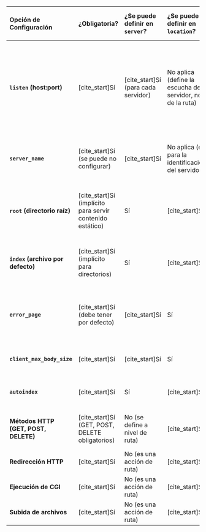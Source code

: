 | Opción de Configuración | ¿Obligatoria? | ¿Se puede definir en `server`? | ¿Se puede definir en `location`? | ¿Cuál prevalece si se define en ambas? | Valor por Defecto (si no se define) según el enunciado/lógica |
| :---------------------- | :------------ | :----------------------------- | :------------------------------- | :------------------------------------- | :----------------------------------------------------------- |
| **`listen` (host:port)** | [cite_start]Sí  | [cite_start]Sí (para cada servidor)  | No aplica (define la escucha del servidor, no de la ruta) | N/A | [cite_start]No especificado, el programa debe tomar un archivo de configuración o usar una ruta por defecto. Se asume que no hay puertos de escucha por defecto si no se configuran. |
| **`server_name`** | [cite_start]Sí (se puede no configurar)  | [cite_start]Sí  | No aplica (es para la identificación del servidor) | N/A | [cite_start]El primer servidor para un host:puerto será el predeterminado. |
| **`root` (directorio raíz)** | [cite_start]Sí (implícito para servir contenido estático)  | Sí | [cite_start]Sí  | [cite_start]La de `location`  | No especificado. Implícitamente, si no se define, el servidor no puede servir archivos estáticos. |
| **`index` (archivo por defecto)** | [cite_start]Sí (implícito para directorios)  | Sí | [cite_start]Sí  | [cite_start]La de `location`  | No especificado. Si no se define, al solicitar un directorio, se buscaría el `autoindex`. |
| **`error_page`** | [cite_start]Sí (debe tener por defecto)  | [cite_start]Sí  | Sí | La de `location` (no explícito, pero es el comportamiento común) | [cite_start]El servidor debe tener páginas de error predeterminadas si no se proporcionan. |
| **`client_max_body_size`** | [cite_start]Sí  | [cite_start]Sí  | Sí | La de `location` | No especificado. Implícitamente, no hay un límite si no se configura. |
| **`autoindex`** | [cite_start]Sí  | Sí | [cite_start]Sí  | [cite_start]La de `location`  | No especificado. Implícitamente, deshabilitado si no se configura. |
| **Métodos HTTP (GET, POST, DELETE)** | [cite_start]Sí (GET, POST, DELETE obligatorios)  | No (se define a nivel de ruta) | [cite_start]Sí  | N/A | No especificado. Por lógica, ningún método estaría permitido si no se configura. |
| **Redirección HTTP** | [cite_start]Sí  | No (es una acción de ruta) | [cite_start]Sí  | N/A | No aplica. |
| **Ejecución de CGI** | [cite_start]Sí  | No (es una acción de ruta) | [cite_start]Sí  | N/A | No aplica. |
| **Subida de archivos** | [cite_start]Sí  | No (es una acción de ruta) | [cite_start]Sí  | N/A | No aplica. |